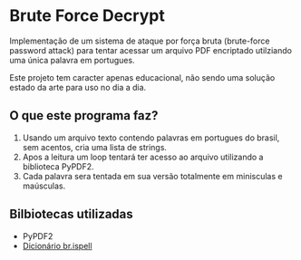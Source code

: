 # Brute Force Decrypt

Implementação de um sistema de ataque por força bruta (brute-force password attack) para tentar acessar um arquivo PDF encriptado utilziando uma única palavra em portugues.

Este projeto tem caracter apenas educacional, não sendo uma solução estado da arte para uso no dia a dia.

## O que este programa faz?

1. Usando um arquivo texto contendo palavras em portugues do brasil, sem acentos, cria uma lista de strings.
2. Apos a leitura um loop tentará ter acesso ao arquivo utilizando a biblioteca PyPDF2.
3. Cada palavra sera tentada em sua versão totalmente em minisculas e maúsculas.

## Bilbiotecas utilizadas

- PyPDF2
- [Dicionário br.ispell](http://www.ime.usp.br/~ueda/br.ispell/)